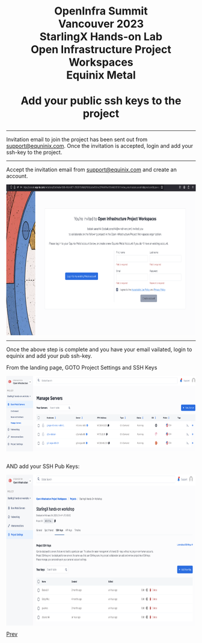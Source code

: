 # <p style="text-align: center;">OpenInfra Summit<br/>Vancouver  2023<br/>StarlingX Hands-on Lab<br/>Open Infrastructure Project Workspaces<br/>Equinix Metal<br/><br/>Add your public ssh keys to the project</p>

---

Invitation email to join the project has been sent out from support@equninix.com. Once the invitation is accepted, login and add your ssh-key to the project.

---

Accept the invitation email from support@equinix.com and create an account.

<img align="center" width="700" height="400" src="pngs/invitation-create-account.png">

---

Once the above step is complete and you have your email vailated, login to equinix and add your pub ssh-key.

From the landing page, GOTO Project Settings and SSH Keys

<img align="center" width="700" height="200" src="pngs/equinix-landing-page.png">

<br/>AND add your SSH Pub Keys:<br/>

<img align="center" width="700" height="400" src="pngs/projectSettings-SSHPubKeys.png"><br/>

[Prev](../Readme.md)<br/>

